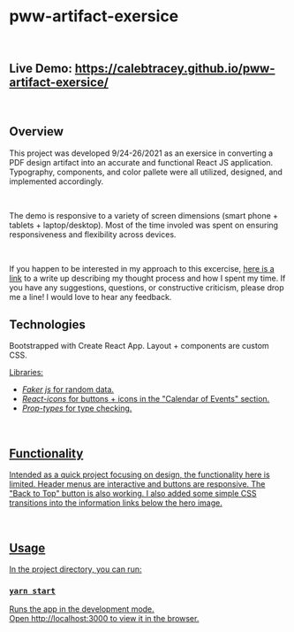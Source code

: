 # pww-artifact-exersice

<br/>

## Live Demo:  https://calebtracey.github.io/pww-artifact-exersice/

<br/>

## Overview
This project was developed 9/24-26/2021 as an exersice in converting a PDF design artifact into an accurate and functional React JS application. Typography, components, and color pallete were all utilized, designed, and implemented accordingly.

<br/>

The demo is responsive to a variety of screen dimensions (smart phone + tablets + laptop/desktop). Most of the time involed was spent on ensuring responsiveness and flexibility across devices. 

<br/>

If you happen to be interested in my approach to this excercise, [here is a link](https://docs.google.com/document/d/12Cj-6C3tSBxHvjkFbpFgXTKyq3QnJFkMB-c2a7qDXOA/edit?usp=sharing
) to a write up describing my thought process and how I spent my time. If you have any suggestions, questions, or constructive criticism, please drop me a line! I would love to hear any feedback.

## Technologies
Bootstrapped with Create React App. Layout + components are custom CSS.

<u>Libraries:<u>
* <i>Faker js</i> for random data.
* <i>React-icons</i> for buttons + icons in the "Calendar of Events" section.
* <i>Prop-types</i> for type checking.
  
<br/>

## Functionality
Intended as a quick project focusing on design, the functionality here is limited. Header menus are interactive and buttons are responsive. The "Back to Top" button is also working. I also added some simple CSS transitions into the information links below the hero image.
  
<br/>
  
## Usage
In the project directory, you can run:

### `yarn start`

Runs the app in the development mode.\
Open [http://localhost:3000](http://localhost:3000) to view it in the browser.
